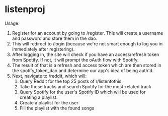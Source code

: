 # listenproj
Usage:
1. Register for an account by going to /register. This will create a username and password and store them in the dao.
2. This will redirect to /login (because we're not smart enough to log you in immediately after registering).
3. After logging in, the site will check if you have an access/refresh token from Spotify. If not, it will prompt the oAuth flow with Spotify.
4. The result of that is a refresh and access token which are then stored in the spotify_token_dao and determine our app's idea of being auth'd.
5. Next, navigate to /reddit, which will:
    1. Query Reddit for the top 25 posts of r/listentothis
    2. Take those tracks and search Spotify for the most-related track
    3. Query Spotify for the user's Spotify ID which will be used for creating a playlist.
    4. Create a playlist for the user
    5. Fill the playlist with the found songs
